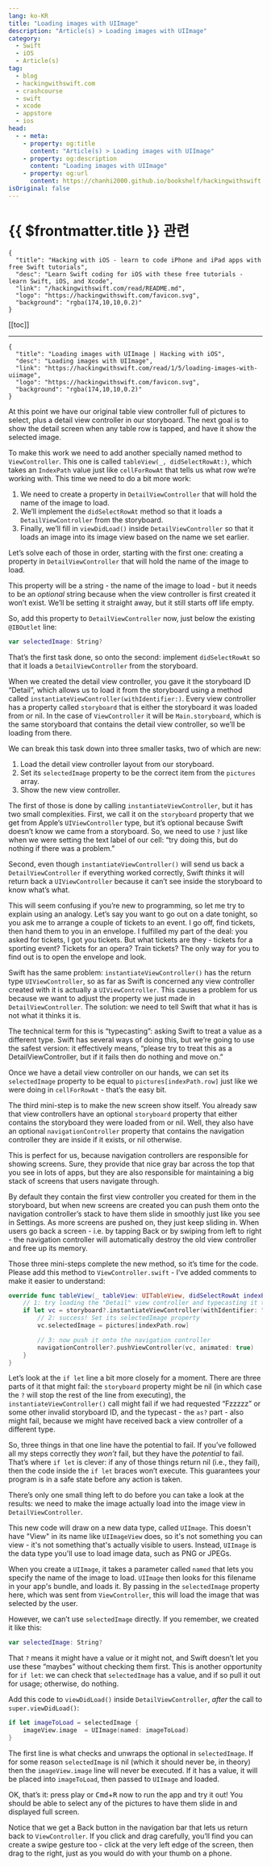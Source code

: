 ```yaml
---
lang: ko-KR
title: "Loading images with UIImage"
description: "Article(s) > Loading images with UIImage"
category:
  - Swift
  - iOS
  - Article(s)
tag: 
  - blog
  - hackingwithswift.com
  - crashcourse
  - swift
  - xcode
  - appstore
  - ios  
head:
  - - meta:
    - property: og:title
      content: "Article(s) > Loading images with UIImage"
    - property: og:description
      content: "Loading images with UIImage"
    - property: og:url
      content: https://chanhi2000.github.io/bookshelf/hackingwithswift.com/read/01/05-loading-images-with-uiimage.html
isOriginal: false
---
```


# {{ $frontmatter.title }} 관련

```component VPCard
{
  "title": "Hacking with iOS - learn to code iPhone and iPad apps with free Swift tutorials",
  "desc": "Learn Swift coding for iOS with these free tutorials - learn Swift, iOS, and Xcode",
  "link": "/hackingwithswift.com/read/README.md",
  "logo": "https://hackingwithswift.com/favicon.svg",
  "background": "rgba(174,10,10,0.2)"
}
```

[[toc]]

---

```component VPCard
{
  "title": "Loading images with UIImage | Hacking with iOS",
  "desc": "Loading images with UIImage",
  "link": "https://hackingwithswift.com/read/1/5/loading-images-with-uiimage",
  "logo": "https://hackingwithswift.com/favicon.svg",
  "background": "rgba(174,10,10,0.2)"
}
```

<VidStack src="youtube/FNrxEvtUl-U" />

At this point we have our original table view controller full of pictures to select, plus a detail view controller in our storyboard. The next goal is to show the detail screen when any table row is tapped, and have it show the selected image.

To make this work we need to add another specially named method to `ViewController`. This one is called `tableView(_, didSelectRowAt:)`, which takes an `IndexPath` value just like `cellForRowAt` that tells us what row we’re working with. This time we need to do a bit more work: 

1. We need to create a property in `DetailViewController` that will hold the name of the image to load.
2. We’ll implement the `didSelectRowAt` method so that it loads a `DetailViewController` from the storyboard.
3. Finally, we’ll fill in `viewDidLoad()` inside `DetailViewController` so that it loads an image into its image view based on the name we set earlier.

Let’s solve each of those in order, starting with the first one: creating a property in `DetailViewController` that will hold the name of the image to load.

This property will be a string - the name of the image to load - but it needs to be an *optional* string because when the view controller is first created it won’t exist. We’ll be setting it straight away, but it still starts off life empty.

So, add this property to `DetailViewController` now, just below the existing `@IBOutlet` line:

```swift
var selectedImage: String?
```

That’s the first task done, so onto the second: implement `didSelectRowAt` so that it loads a `DetailViewController` from the storyboard.

When we created the detail view controller, you gave it the storyboard ID “Detail”, which allows us to load it from the storyboard using a method called `instantiateViewController(withIdentifier:)`. Every view controller has a property called `storyboard` that is either the storyboard it was loaded from or nil. In the case of `ViewController` it will be <FontIcon icon="iconfont icon-xcode"/>`Main.storyboard`, which is the same storyboard that contains the detail view controller, so we’ll be loading from there.

We can break this task down into three smaller tasks, two of which are new:

1. Load the detail view controller layout from our storyboard.
2. Set its `selectedImage` property to be the correct item from the `pictures` array.
3. Show the new view controller.

The first of those is done by calling `instantiateViewController`, but it has two small complexities. First, we call it on the `storyboard` property that we get from Apple’s `UIViewController` type, but it’s optional because Swift doesn’t know we came from a storyboard. So, we need to use `?` just like when we were setting the text label of our cell: “try doing this, but do nothing if there was a problem.” 

Second, even though `instantiateViewController()` will send us back a `DetailViewController` if everything worked correctly, Swift *thinks* it will return back a `UIViewController` because it can’t see inside the storyboard to know what’s what.

This will seem confusing if you’re new to programming, so let me try to explain using an analogy. Let’s say you want to go out on a date tonight, so you ask me to arrange a couple of tickets to an event. I go off, find tickets, then hand them to you in an envelope. I fulfilled my part of the deal: you asked for tickets, I got you tickets. But what tickets are they - tickets for a sporting event? Tickets for an opera? Train tickets? The only way for you to find out is to open the envelope and look.

Swift has the same problem: `instantiateViewController()` has the return type `UIViewController`, so as far as Swift is concerned any view controller created with it is actually a `UIViewController`. This causes a problem for us because we want to adjust the property we just made in `DetailViewController`. The solution: we need to tell Swift that what it has is not what it thinks it is.

The technical term for this is “typecasting”: asking Swift to treat a value as a different type. Swift has several ways of doing this, but we’re going to use the safest version: it effectively means, “please try to treat this as a DetailViewController, but if it fails then do nothing and move on.”

Once we have a detail view controller on our hands, we can set its `selectedImage` property to be equal to `pictures[indexPath.row]` just like we were doing in `cellForRowAt` - that’s the easy bit.

The third mini-step is to make the new screen show itself. You already saw that view controllers have an optional `storyboard` property that either contains the storyboard they were loaded from or nil. Well, they also have an optional `navigationController` property that contains the navigation controller they are inside if it exists, or nil otherwise.

This is perfect for us, because navigation controllers are responsible for showing screens. Sure, they provide that nice gray bar across the top that you see in lots of apps, but they are also responsible for maintaining a big stack of screens that users navigate through.

By default they contain the first view controller you created for them in the storyboard, but when new screens are created you can push them onto the navigation controller’s stack to have them slide in smoothly just like you see in Settings. As more screens are pushed on, they just keep sliding in. When users go back a screen - i.e. by tapping Back or by swiping from left to right - the navigation controller will automatically destroy the old view controller and free up its memory.

Those three mini-steps complete the new method, so it’s time for the code. Please add this method to <FontIcon icon="fa-brands fa-swift"/>`ViewController.swift` - I’ve added comments to make it easier to understand:

```swift
override func tableView(_ tableView: UITableView, didSelectRowAt indexPath: IndexPath) {
    // 1: try loading the "Detail" view controller and typecasting it to be DetailViewController
    if let vc = storyboard?.instantiateViewController(withIdentifier: "Detail") as? DetailViewController {
        // 2: success! Set its selectedImage property
        vc.selectedImage = pictures[indexPath.row]

        // 3: now push it onto the navigation controller
        navigationController?.pushViewController(vc, animated: true)
    }
}
```

Let’s look at the `if let` line a bit more closely for a moment. There are three parts of it that might fail: the `storyboard` property might be nil (in which case the `?` will stop the rest of the line from executing), the `instantiateViewController()` call might fail if we had requested “Fzzzzz” or some other invalid storyboard ID, and the typecast - the `as?` part - also might fail, because we might have received back a view controller of a different type.

So, three things in that one line have the potential to fail. If you’ve followed all my steps correctly they *won’t* fail, but they have the *potential* to fail. That’s where `if let` is clever: if any of those things return nil (i.e., they fail), then the code inside the `if let` braces won’t execute. This guarantees your program is in a safe state before any action is taken.

There’s only one small thing left to do before you can take a look at the results: we need to make the image actually load into the image view in `DetailViewController`.

This new code will draw on a new data type, called `UIImage`. This doesn't have "View" in its name like `UIImageView` does, so it's not something you can view - it's not something that's actually visible to users. Instead, `UIImage` is the data type you'll use to load image data, such as PNG or JPEGs.

When you create a `UIImage`, it takes a parameter called `named` that lets you specify the name of the image to load. `UIImage` then looks for this filename in your app's bundle, and loads it. By passing in the `selectedImage` property here, which was sent from `ViewController`, this will load the image that was selected by the user.

However, we can’t use `selectedImage` directly. If you remember, we created it like this:

```swift
var selectedImage: String?
```

That `?` means it might have a value or it might not, and Swift doesn’t let you use these “maybes” without checking them first. This is another opportunity for `if let`: we can check that `selectedImage` has a value, and if so pull it out for usage; otherwise, do nothing.

Add this code to `viewDidLoad()` inside `DetailViewController`, *after* the call to `super.viewDidLoad()`:

```swift
if let imageToLoad = selectedImage {
    imageView.image  = UIImage(named: imageToLoad)
}
```

The first line is what checks and unwraps the optional in `selectedImage`. If for some reason `selectedImage` is nil (which it should never be, in theory) then the `imageView.image` line will never be executed. If it has a value, it will be placed into `imageToLoad`, then passed to `UIImage` and loaded.

OK, that’s it: press play or <kbd>Cmd</kbd>+<kbd>R</kbd> now to run the app and try it out! You should be able to select any of the pictures to have them slide in and displayed full screen.

Notice that we get a Back button in the navigation bar that lets us return back to `ViewController`. If you click and drag carefully, you’ll find you can create a swipe gesture too - click at the very left edge of the screen, then drag to the right, just as you would do with your thumb on a phone.

